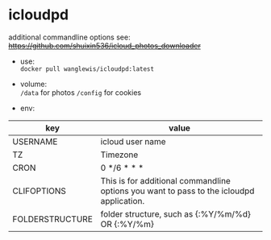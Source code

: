# icloudpd
 
additional commandline options see:
~~https://github.com/shuixin536/icloud_photos_downloader~~


- use:  
`docker pull wanglewis/icloudpd:latest`

- volume:  
`/data` for photos
`/config` for cookies

- env:  

| key | value |
| ------ | ------ |
| USERNAME | icloud user name |
| TZ | Timezone | 
| CRON | 0 */6 * * * | 
| CLIFOPTIONS  | This is for additional commandline options you want to pass to the icloudpd application. |  
| FOLDERSTRUCTURE  | folder structure, such as {:%Y/%m/%d} OR {:%Y/%m} |

